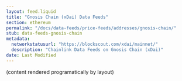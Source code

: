 ```yaml
---
layout: feed.liquid
title: "Gnosis Chain (xDai) Data Feeds"
section: ethereum
permalink: "/docs/data-feeds/price-feeds/addresses/gnosis-chain/"
stub: data-feeds-gnosis-chain
metadata:
  networkstatusurl: "https://blockscout.com/xdai/mainnet/"
  description: "Chainlink Data Feeds on Gnosis Chain (xDai)"
date: Last Modified
---
```

(content rendered programatically by layout)
